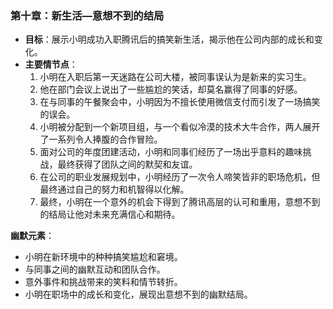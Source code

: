 ### 第十章：新生活—意想不到的结局

- **目标**：展示小明成功入职腾讯后的搞笑新生活，揭示他在公司内部的成长和变化。
- **主要情节点**：
  1. 小明在入职后第一天迷路在公司大楼，被同事误认为是新来的实习生。
  2. 他在部门会议上说出了一些尴尬的笑话，却莫名赢得了同事的好感。
  3. 在与同事的午餐聚会中，小明因为不擅长使用微信支付而引发了一场搞笑的误会。
  4. 小明被分配到一个新项目组，与一个看似冷漠的技术大牛合作，两人展开了一系列令人捧腹的合作冒险。
  5. 面对公司的年度团建活动，小明和同事们经历了一场出乎意料的趣味挑战，最终获得了团队之间的默契和友谊。
  6. 在公司的职业发展规划中，小明经历了一次令人啼笑皆非的职场危机，但最终通过自己的努力和机智得以化解。
  7. 最终，小明在一个意外的机会下得到了腾讯高层的认可和重用，意想不到的结局让他对未来充满信心和期待。

**幽默元素**：
- 小明在新环境中的种种搞笑尴尬和窘境。
- 与同事之间的幽默互动和团队合作。
- 意外事件和挑战带来的笑料和情节转折。
- 小明在职场中的成长和变化，展现出意想不到的幽默结局。